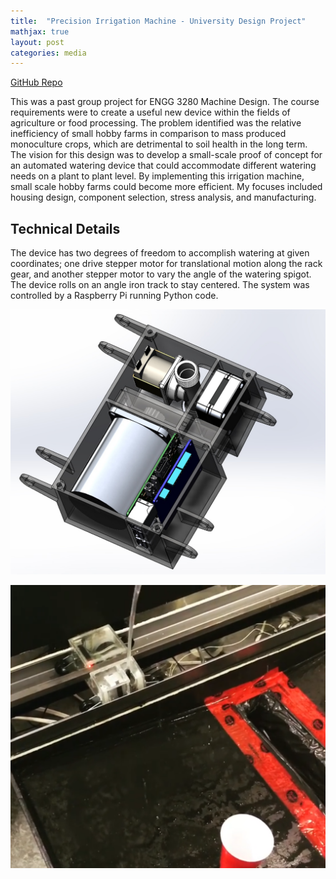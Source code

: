 ```yaml
---
title:  "Precision Irrigation Machine - University Design Project"
mathjax: true
layout: post
categories: media
---
```


[GitHub Repo](https://github.com/orion-miller/University-of-Guelph-Projects/tree/main/Design_Project-Precision_Irrigation_Machine)
<!-- excerpt-start -->
This was a past group project for ENGG 3280 Machine Design. The course requirements were to create a useful new device within the fields of agriculture or food processing. The problem identified was the relative inefficiency of small hobby farms in comparison to mass produced monoculture crops, which are detrimental to soil health in the long term. The vision for this design was to develop a small-scale proof of concept for an automated watering device that could accommodate different watering needs on a plant to plant level. By implementing this irrigation machine, small scale hobby farms could become more efficient. My focuses included housing design, component selection, stress analysis, and manufacturing.
<!-- excerpt-end -->
## Technical Details
The device has two degrees of freedom to accomplish watering at given coordinates; one drive stepper motor for translational motion along the rack gear, and another stepper motor to vary the angle of the watering spigot. The device rolls on an angle iron track to stay centered. The system was controlled by a Raspberry Pi running Python code.

![1](assets\images\2022-04-03-design-project-precision-irrigation-machine\Bottom.jpg)

![2](assets\images\2022-04-03-design-project-precision-irrigation-machine\Capture.png)



